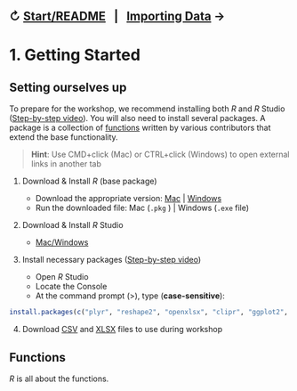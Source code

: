↻ [Start/README](../README.md)&nbsp;&nbsp;&nbsp;|&nbsp;&nbsp;&nbsp;[Importing Data](02-importing-data.md) →
---

# 1. Getting Started

## Setting ourselves up

To prepare for the workshop, we recommend installing both *R* and *R* Studio ([Step-by-step video](video1)). You will also need to install several packages. A package is a collection of [functions](#functions) written by various contributors that extend the base functionality.

> **Hint**: Use CMD+click (Mac) or CTRL+click (Windows) to open external links in another tab

1. Download & Install *R* (base package)
    - Download the appropriate version: [Mac](https://cran.r-project.org/bin/macosx/) | [Windows](https://cran.r-project.org/bin/windows/base/)
    - Run the downloaded file: Mac (`.pkg` ) | Windows (`.exe` file)

2. Download & Install *R* Studio
    - [Mac/Windows](https://rstudio.com/products/rstudio/download/#download)

3. Install necessary packages ([Step-by-step video](video2))
    - Open *R* Studio
    - Locate the Console
    - At the command prompt (>), type (**case-sensitive**):

```r
install.packages(c("plyr", "reshape2", "openxlsx", "clipr", "ggplot2", "ggwordcloud"))
```

4. Download [CSV](file1) and [XLSX](file2) files to use during workshop

## Functions

*R* is all about the functions. 